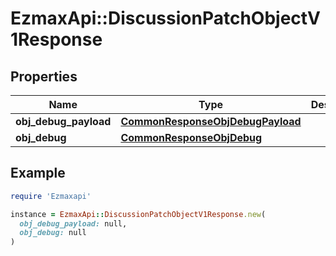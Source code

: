 # EzmaxApi::DiscussionPatchObjectV1Response

## Properties

| Name | Type | Description | Notes |
| ---- | ---- | ----------- | ----- |
| **obj_debug_payload** | [**CommonResponseObjDebugPayload**](CommonResponseObjDebugPayload.md) |  |  |
| **obj_debug** | [**CommonResponseObjDebug**](CommonResponseObjDebug.md) |  | [optional] |

## Example

```ruby
require 'Ezmaxapi'

instance = EzmaxApi::DiscussionPatchObjectV1Response.new(
  obj_debug_payload: null,
  obj_debug: null
)
```

